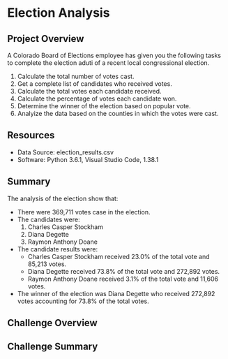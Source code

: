 # Election Analysis

## Project Overview
A Colorado Board of Elections employee has given you the following tasks to complete the election aduti of a recent local congressional election.
1. Calculate the total number of votes cast.
2. Get a complete list of candidates who received votes.
3. Calculate the total votes each candidate received.
4. Calculate the percentage of votes each candidate won.
5. Determine the winner of the election based on popular vote.
6. Analyize the data based on the counties in which the votes were cast.

## Resources
- Data Source: election_results.csv
- Software: Python 3.6.1, Visual Studio Code, 1.38.1

## Summary
The analysis of the election show that:
- There were 369,711 votes case in the election.
- The candidates were:
    1. Charles Casper Stockham
    2. Diana Degette
    3. Raymon Anthony Doane
- The candidate results were:
    - Charles Casper Stockham received 23.0% of the total vote and 85,213 votes. 
    - Diana Degette received 73.8% of the total vote and 272,892 votes. 
    - Raymon Anthony Doane received 3.1% of the total vote and 11,606 votes.
- The winner of the election was Diana Degette who received 272,892 votes accounting for 73.8% of the total votes. 

## Challenge Overview

## Challenge Summary